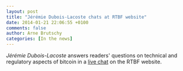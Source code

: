 ```yaml
---
layout: post
title: "Jérémie Dubois-Lacoste chats at RTBF website"
date: 2014-01-21 22:06:55 +0100
comments: false
author: Arne Brutschy
categories: [In the news]
---
```

*Jérémie Dubois-Lacoste* answers readers' questions on technical and regulatory aspects of bitcoin in a [live chat](http://www.rtbf.be/info/economie/detail_faut-il-se-mefier-du-bitcoin-la-monnaie-virtuelle-chat-a-12h?id=8181072) on the RTBF website.

